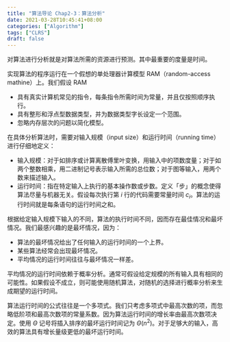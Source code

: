 ```yaml
---
title: "算法导论 Chap2-3：算法分析"
date: 2021-03-28T10:45:41+08:00
categories: ["Algorithm"]
tags: ["CLRS"]
draft: false
---
```


对算法进行分析就是对算法所需的资源进行预测。其中最重要的度量是时间。

实现算法的程序运行在一个假想的单处理器计算模型 RAM（random-access mathine）上。我们假设 RAM

- 具有真实计算机常见的指令，每条指令所需时间为常量，并且仅按照顺序执行。
- 具有整形和浮点型数据类型，并为数据类型字长设定一个范围。
- 忽略内存层次的问题以简化模型。

<!--more-->

在具体分析算法时，需要对输入规模（input size）和运行时间（running time）进行仔细地定义：

- 输入规模：对于如排序或计算离散傅里叶变换，用输入中的项数度量；对于如两个整数相乘，用二进制记号表示输入所需的总位数；对于图等输入，用两个数来描述输入。
- 运行时间：指在特定输入上执行的基本操作数或步数。定义「步」的概念使得算法尽量与机器无关。假设每次执行第 $i$ 行的代码需要常量时间 $c_i$。算法的运行时间就是每条语句的运行时间之和。

根据给定输入规模下输入的不同，算法的执行时间不同，因而存在最佳情况和最坏情况。我们最感兴趣的是最坏情况，因为：

- 算法的最坏情况给出了任何输入的运行时间的一个上界。
- 某些算法经常会出现最坏情况。
- 平均情况的运行时间往往与最坏情况一样差。

平均情况的运行时间依赖于概率分析。通常可假设给定规模的所有输入具有相同的可能性。如果假设不成立，则可能使用随机算法，对随机的选择进行概率分析来生成期望的运行时间。

算法运行时间的公式往往是一个多项式。我们只考虑多项式中最高次数的项，而忽略低阶项和最高次数项的常量系数。因为算法运行时间的增长率由最高次数项决定。使用 $\Theta$ 记号将插入排序的最坏运行时间记为 $\Theta(n^2)$。对于足够大的输入，高效的算法具有增长量级更低的最坏运行时间。